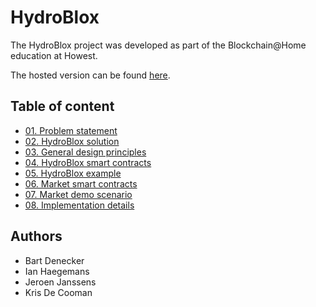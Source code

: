 # HydroBlox

The HydroBlox project was developed as part of the Blockchain@Home education at Howest.

The hosted version can be found [here](https://ipfs.infura.io/ipfs/QmfYR8sNKMswfKeWGnYgYSXGWSwdkSmqr9GSqB23QKf6mC).

## Table of content
- [01. Problem statement](docs/01-problem-statement.md)
- [02. HydroBlox solution](docs/02-hydroblox-solution.md)
- [03. General design principles](docs/03-general-design-principles.md)
- [04. HydroBlox smart contracts](docs/04-hydroblox-smart-contracts.md)
- [05. HydroBlox example](docs/05-hydroblox-example.md)
- [06. Market smart contracts](docs/06-market-smart-contracts.md)
- [07. Market demo scenario](docs/07-market-demo-scenario.md)
- [08. Implementation details](docs/08-implementation-details.md)

## Authors

- Bart Denecker
- Ian Haegemans
- Jeroen Janssens
- Kris De Cooman
